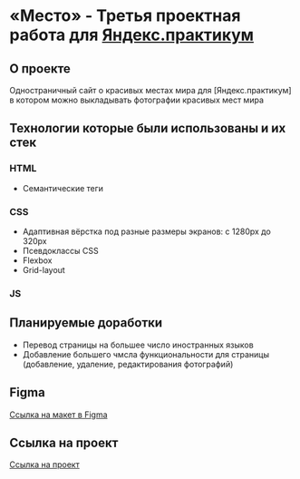 # «Место» - Третья проектная работа для [Яндекс.практикум](https://practicum.yandex.ru/)

## О проекте

Одностраничный сайт о красивых местах мира для [Яндекс.практикум] в котором можно выкладывать фотографии красивых мест мира

## Технологии которые были использованы и их стек

### HTML

- Семантические теги

### CSS

- Адаптивная вёрстка под разные размеры экранов: c 1280px до 320px
- Псевдоклассы CSS
- Flexbox
- Grid-layout

### JS

## Планируемые доработки

- Перевод страницы на большее число иностранных языков
- Добавление большего чмсла функциональности для страницы (добавление, удаление, редактирования фотографий)

## Figma

[Ссылка на макет в Figma](https://www.figma.com/file/2cn9N9jSkmxD84oJik7xL7/JavaScript.-Sprint-4?node-id=28212%3A155)

## Ссылка на проект

[Ссылка на проект](https://danyabershak.github.io/mesto/)
